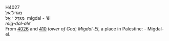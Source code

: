 <body>
  <p>H4027<br>  מגדּל־אל  <br> מִגדַּל  ־ אֵל  ‎  migdal  - ‘êl  <br><i>mig-dal-ale‘ </i><br>From <a href="h4026.htm">4026</a> and <a href="h0410.htm">410</a>  <i>tower</i> <i>of</i> <i>God</i>; <i>Migdal-El</i>, a place in Palestine: - Migdal-el.<br></p>
 </body>